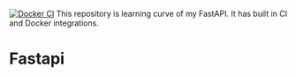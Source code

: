 [![Docker CI](https://github.com/emon5122/Fastapi-Social-Media/actions/workflows/docker-image.yml/badge.svg?branch=master)](https://github.com/emon5122/Fastapi-Social-Media/actions/workflows/docker-image.yml)
This repository is learning curve of my FastAPI. It has built in CI and Docker integrations.
# Fastapi



